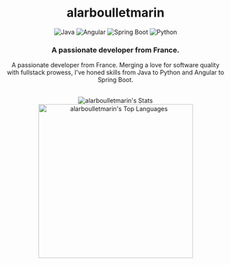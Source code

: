 <h1 align="center">alarboulletmarin</h1>
<p align="center">
<img alt="Java" src="https://img.shields.io/badge/Java-007396.svg?style=for-the-badge&logo=java&logoColor=white"/>
<img alt="Angular" src="https://img.shields.io/badge/Angular-DD0031.svg?style=for-the-badge&logo=angular&logoColor=white"/>
<img alt="Spring Boot" src="https://img.shields.io/badge/Spring_Boot-6DB33F.svg?style=for-the-badge&logo=spring-boot"/>
<img alt="Python" src="https://img.shields.io/badge/Python-d92959.svg?style=for-the-badge&logo=python&logoColor=white"/>
</p>
<h3 align ="center">A passionate developer from France.</h3>
<p align ="center">A passionate developer from France. Merging a love for software quality with fullstack prowess, I've honed skills from Java to Python and Angular to Spring Boot.</p>
<br>
<div align="center">  
    <img src="https://github-readme-stats.vercel.app/api?username=alarboulletmarin&theme=vue-dark&show_icons=true&hide_border=false&include_all_commits=true&count_private=true" alt="alarboulletmarin's Stats" />
    <img width="355" src="https://github-readme-stats.vercel.app/api/top-langs/?username=alarboulletmarin&theme=vue-dark&show_icons=true&hide_border=false&layout=compact" alt="alarboulletmarin's Top Languages" />
</div>
